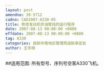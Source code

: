 ```yaml
---
layout: post
amendno: 39-5712
cadno: CAD2007-A330-05
title: 修改发动机供油管线的运行程序
date: 2007-08-13 00:00:00 +0800
effdate: 2007-08-13 00:00:00 +0800
tag: A330
categories: 民航中南地区管理局适航审定处
author: 王冬晓
---
```


##适用范围:
所有型号、序列号空客A330飞机。

